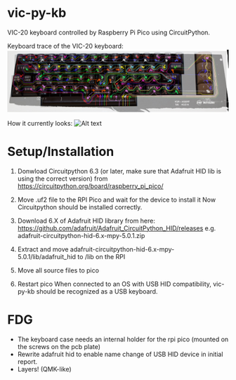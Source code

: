 # vic-py-kb
VIC-20 keyboard controlled by Raspberry Pi Pico using CircuitPython.

Keyboard trace of the VIC-20 keyboard:
![Alt text](img/vic-20-keyboard-trace.png?raw=true "Keyboard trace")

How it currently looks:
![Alt text](img/keyboard_no_case.jpg?raw=true "VIC-20 USB keyboard")

# Setup/Installation

1. Donwload Circuitpython 6.3 (or later, make sure that Adafruit HID lib is using the correct version) from https://circuitpython.org/board/raspberry_pi_pico/
2. Move .uf2 file to the RPI Pico and wait for the device to install it
Now Circuitpython should be installed correctly.

3. Download 6.X of Adafruit HID library from here: https://github.com/adafruit/Adafruit_CircuitPython_HID/releases
    e.g. adafruit-circuitpython-hid-6.x-mpy-5.0.1.zip
4. Extract and move adafruit-circuitpython-hid-6.x-mpy-5.0.1/lib/adafruit_hid to /lib on the RPI
5. Move all source files to pico
6. Restart pico
When connected to an OS with USB HID compatibility, vic-py-kb should be recognized as a USB keyboard.

# FDG
- The keyboard case needs an internal holder for the rpi pico (mounted on the screws on the pcb plate)
- Rewrite adafruit hid to enable name change of USB HID device in initial report.
- Layers! (QMK-like)
